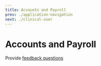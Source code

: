 ```yaml
---
title: Accounts and Payroll
prev: ./application-navigation
next: ./clinical-user
---
```


# Accounts and Payroll

Provide [feedback questions](./feedback-questions.md)
